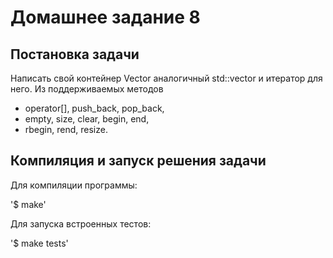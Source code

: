 # Домашнее задание 8
## Постановка задачи

Написать свой контейнер Vector аналогичный std::vector и итератор для него.
Из поддерживаемых методов
 * operator[], push_back, pop_back,
 * empty, size, clear, begin, end,
 * rbegin, rend, resize.

## Компиляция и запуск решения задачи
Для компиляции программы:

'$ make'

Для запуска встроенных тестов:

'$ make tests' 

